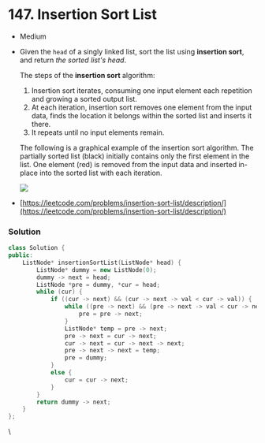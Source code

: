 # 147. Insertion Sort List

* Medium
*   Given the `head` of a singly linked list, sort the list using **insertion sort**, and return _the sorted list's head_.

    The steps of the **insertion sort** algorithm:

    1. Insertion sort iterates, consuming one input element each repetition and growing a sorted output list.
    2. At each iteration, insertion sort removes one element from the input data, finds the location it belongs within the sorted list and inserts it there.
    3. It repeats until no input elements remain.

    The following is a graphical example of the insertion sort algorithm. The partially sorted list (black) initially contains only the first element in the list. One element (red) is removed from the input data and inserted in-place into the sorted list with each iteration.

    ![](https://upload.wikimedia.org/wikipedia/commons/0/0f/Insertion-sort-example-300px.gif)
* [https://leetcode.com/problems/insertion-sort-list/description/](https://leetcode.com/problems/insertion-sort-list/description/)

### Solution&#x20;

```cpp
class Solution {
public:
    ListNode* insertionSortList(ListNode* head) {
        ListNode* dummy = new ListNode(0);
        dummy -> next = head;
        ListNode *pre = dummy, *cur = head;
        while (cur) {
            if ((cur -> next) && (cur -> next -> val < cur -> val)) {
                while ((pre -> next) && (pre -> next -> val < cur -> next -> val)) {
                    pre = pre -> next;
                }
                ListNode* temp = pre -> next;
                pre -> next = cur -> next;
                cur -> next = cur -> next -> next;
                pre -> next -> next = temp;
                pre = dummy;
            }
            else {
                cur = cur -> next;
            }
        }
        return dummy -> next;
    }
};
```

\
